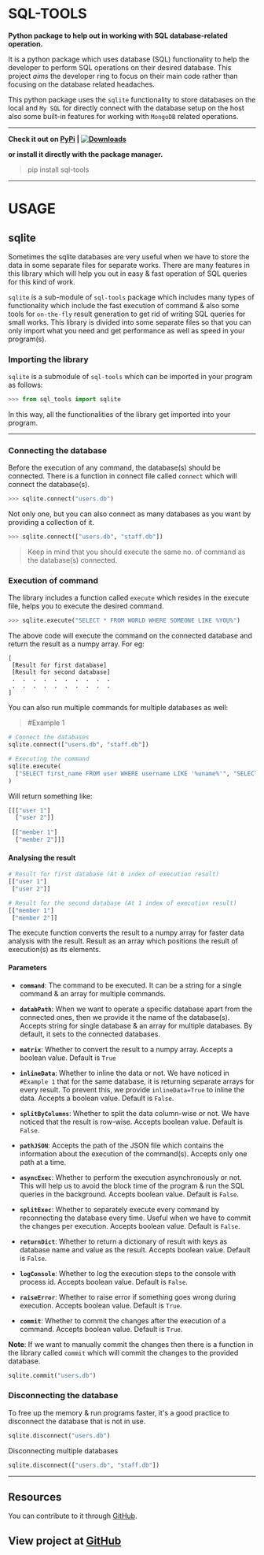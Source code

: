# SQL-TOOLS

**Python package to help out in working with SQL database-related operation.**

It is a python package which uses database (SQL) functionality to help the developer to perform SQL operations on their desired database. This project _aims_ the developer ring to focus on their main code rather than focusing on the database related headaches.

This python package uses the `sqlite` functionality to store databases on the local and `My SQL` for directly connect with the database setup on the host also some built-in features for working with `MongoDB` related operations.

---

**Check it out on <a href="https://pypi.org/project/sql-tools">PyPi</a> | [![Downloads](https://pepy.tech/badge/sql-tools)](https://pepy.tech/project/sql-tools)**

**or install it directly with the package manager.**

> pip install sql-tools

---

# USAGE

## **sqlite**

Sometimes the sqlite databases are very useful when we have to store the data in some separate files for separate works. There are many features in this library which will help you out in easy & fast operation of SQL queries for this kind of work.

`sqlite` is a sub-module of `sql-tools` package which includes many types of functionality which include the fast execution of command & also some tools for `on-the-fly` result generation to get rid of writing SQL queries for small works. This library is divided into some separate files so that you can only import what you need and get performance as well as speed in your program(s).

### **Importing the library**

`sqlite` is a submodule of `sql-tools` which can be imported in your program as follows:

``` python
>>> from sql_tools import sqlite
```

In this way, all the functionalities of the library get imported into your program.

---

### **Connecting the database**

Before the execution of any command, the database(s) should be connected. There is a function in connect file called `connect` which will connect the database(s).

``` python
>>> sqlite.connect("users.db")
```

Not only one, but you can also connect as many databases as you want by providing a collection of it.

``` python
>>> sqlite.connect(["users.db", "staff.db"])
```

> Keep in mind that you should execute the same no. of command as the database(s) connected.

### **Execution of command**

The library includes a function called `execute` which resides in the execute file, helps you to execute the desired command.

``` python
>>> sqlite.execute("SELECT * FROM WORLD WHERE SOMEONE LIKE %YOU%")
```

The above code will execute the command on the connected database and return the result as a numpy array. For eg:

``` text
[
 [Result for first database]
 [Result for second database]
 .  .  .  .  .  .  .  .  .  .
 .  .  .  .  .  .  .  .  .  .
]
```

You can also run multiple commands for multiple databases as well:

> #Example 1

``` python
# Connect the databases
sqlite.connect(["users.db", "staff.db"])

# Executing the command
sqlite.execute(
  ["SELECT first_name FROM user WHERE username LIKE '%uname%'", "SELECT first_name FROM staff WHERE id<2"]
)
```

Will return something like:

``` python
[[["user 1"]
  ["user 2"]]
  
 [["member 1"]
  ["member 2"]]]
```

#### Analysing the result

``` python
# Result for first database (At 0 index of execution result)
[["user 1"]
 ["user 2"]]

# Result for the second database (At 1 index of execution result)
[["member 1"]
 ["member 2"]]
```

The execute function converts the result to a numpy array for faster data analysis with the result. Result as an array which positions the result of execution(s) as its elements.

#### Parameters

- **`command`**: The command to be executed. It can be a string for a single command & an array for multiple commands.

- **`databPath`**: When we want to operate a specific database apart from the connected ones, then we provide it the name of the database(s). Accepts string for single database & an array for multiple databases. By default, it sets to the connected databases.

- **`matrix`**: Whether to convert the result to a numpy array. Accepts a boolean value. Default is `True`

- **`inlineData`**: Whether to inline the data or not. We have noticed in `#Example 1` that for the same database, it is returning separate arrays for every result. To prevent this, we provide `inlineData=True` to inline the data. Accepts a boolean value. Default is `False`.

- **`splitByColumns`**: Whether to split the data column-wise or not. We have noticed that the result is row-wise. Accepts boolean value. Default is `False`.

- **`pathJSON`**: Accepts the path of the JSON file which contains the information about the execution of the command(s). Accepts only one path at a time.

- **`asyncExec`**: Whether to perform the execution asynchronously or not. This will help us to avoid the block time of the program & run the SQL queries in the background. Accepts boolean value. Default is `False`.

- **`splitExec`**: Whether to separately execute every command by reconnecting the database every time. Useful when we have to commit the changes per execution. Accepts boolean value. Default is `False`.

- **`returnDict`**: Whether to return a dictionary of result with keys as database name and value as the result. Accepts boolean value. Default is `False`.

- **`logConsole`**: Whether to log the execution steps to the console with process id. Accepts boolean value. Default is `False`.

- **`raiseError`**: Whether to raise error if something goes wrong during execution. Accepts boolean value. Default is `True`.

- **`commit`**: Whether to commit the changes after the execution of a command. Accepts boolean value. Default is `True`.

**Note**: If we want to manually commit the changes then there is a function in the library called `commit` which will commit the changes to the provided database.

``` python
sqlite.commit("users.db")
```

### **Disconnecting the database**

To free up the memory & run programs faster, it's a good practice to disconnect the database that is not in use.

``` python
sqlite.disconnect("users.db")
```

Disconnecting multiple databases

``` python
sqlite.disconnect(["users.db", "staff.db"])
```

---

## Resources

You can contribute to it through <a href="https://github.com/yogesh-aggarwal/sql-tools-lib">GitHub</a>.

## View project at [GitHub](https://github.com/users/yogesh-aggarwal/projects/2)

